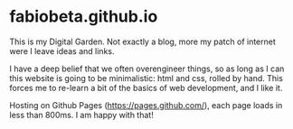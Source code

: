 # fabiobeta.github.io

This is my Digital Garden. Not exactly a blog, more my patch of internet were I leave ideas and links.

I have a deep belief that we often overengineer things, so as long as I can this website is going to be minimalistic: html and css, rolled by hand. 
This forces me to re-learn a bit of the basics of web development, and I like it.

Hosting on Github Pages (https://pages.github.com/), each page loads in less than 800ms. I am happy with that!
